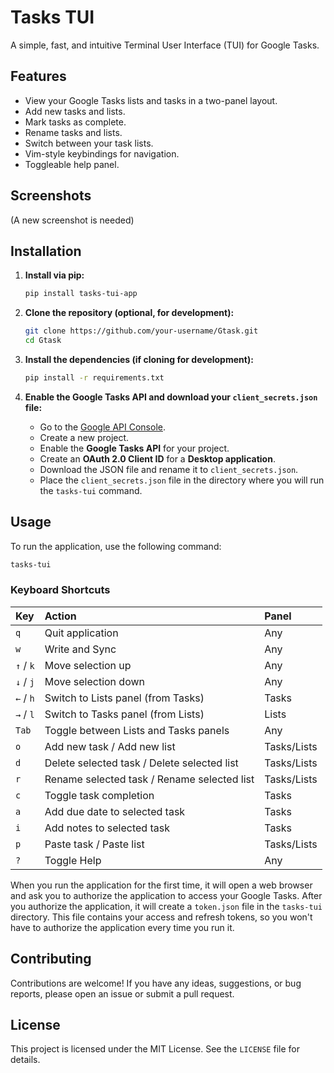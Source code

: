 # Tasks TUI

A simple, fast, and intuitive Terminal User Interface (TUI) for Google Tasks.

## Features

*   View your Google Tasks lists and tasks in a two-panel layout.
*   Add new tasks and lists.
*   Mark tasks as complete.
*   Rename tasks and lists.
*   Switch between your task lists.
*   Vim-style keybindings for navigation.
*   Toggleable help panel.

## Screenshots

(A new screenshot is needed)


## Installation

1.  **Install via pip:**

    ```bash
    pip install tasks-tui-app
    ```

2.  **Clone the repository (optional, for development):**

    ```bash
    git clone https://github.com/your-username/Gtask.git
    cd Gtask
    ```

3.  **Install the dependencies (if cloning for development):**

    ```bash
    pip install -r requirements.txt
    ```

4.  **Enable the Google Tasks API and download your `client_secrets.json` file:**

    *   Go to the [Google API Console](https://console.developers.google.com/).
    *   Create a new project.
    *   Enable the **Google Tasks API** for your project.
    *   Create an **OAuth 2.0 Client ID** for a **Desktop application**.
    *   Download the JSON file and rename it to `client_secrets.json`.
    *   Place the `client_secrets.json` file in the directory where you will run the `tasks-tui` command.

## Usage

To run the application, use the following command:

```bash
tasks-tui
```

### Keyboard Shortcuts

| Key          | Action                                  | Panel      |
| :----------- | :-------------------------------------- | :--------- |
| `q`          | Quit application                        | Any        |
| `w`          | Write and Sync                          | Any        |
| `↑` / `k`    | Move selection up                       | Any        |
| `↓` / `j`    | Move selection down                     | Any        |
| `←` / `h`    | Switch to Lists panel (from Tasks)      | Tasks      |
| `→` / `l`    | Switch to Tasks panel (from Lists)      | Lists      |
| `Tab`        | Toggle between Lists and Tasks panels   | Any        |
| `o`          | Add new task / Add new list             | Tasks/Lists|
| `d`          | Delete selected task / Delete selected list | Tasks/Lists|
| `r`          | Rename selected task / Rename selected list | Tasks/Lists|
| `c`          | Toggle task completion                  | Tasks      |
| `a`          | Add due date to selected task           | Tasks      |
| `i`          | Add notes to selected task              | Tasks      |
| `p`          | Paste task / Paste list                 | Tasks/Lists|
| `?`          | Toggle Help                             | Any        |

When you run the application for the first time, it will open a web browser and ask you to authorize the application to access your Google Tasks. After you authorize the application, it will create a `token.json` file in the `tasks-tui` directory. This file contains your access and refresh tokens, so you won't have to authorize the application every time you run it.

## Contributing

Contributions are welcome! If you have any ideas, suggestions, or bug reports, please open an issue or submit a pull request.

## License

This project is licensed under the MIT License. See the `LICENSE` file for details.
